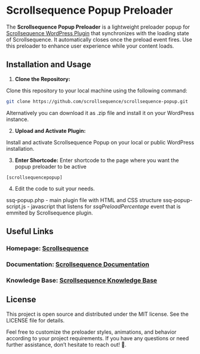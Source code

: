 # Scrollsequence Popup Preloader

The **Scrollsequence Popup Preloader** is a lightweight preloader popup for [Scrollsequence WordPress Plugin](https://scrollsequence.com) that synchronizes with the loading state of Scrollsequence. It automatically closes once the preload event fires. Use this preloader to enhance user experience while your content loads.

## Installation and Usage

1. **Clone the Repository:**

Clone this repository to your local machine using the following command:

```bash
git clone https://github.com/scrollsequence/scrollsequence-popup.git
```

Alternatively you can download it as .zip file and install it on your WordPress instance. 

2. **Upload and Activate Plugin:**

Install and activate Scrollsequence Popup on your local or public WordPress installation.


3. **Enter Shortcode:**
Enter shortcode to the page where you want the popup preloader to be active

```code
[scrollsequencepopup]
```

4. Edit the code to suit your needs.

ssq-popup.php - main plugin file with HTML and CSS structure
ssq-popup-script.js - javascript that listens for *ssqPreloadPercentage* event that is emmited by Scrollsequence plugin. 


## Useful Links
### Homepage: [Scrollsequence](https://scrollsequence.com)
### Documentation: [Scrollsequence Documentation](https://scrollsequence.com/documentation)
### Knowledge Base: [Scrollsequence Knowledge Base](https://help.scrollsequence.com)

## License
This project is open source and distributed under the MIT license. See the LICENSE file for details.

Feel free to customize the preloader styles, animations, and behavior according to your project requirements. If you have any questions or need further assistance, don’t hesitate to reach out! 🚀.